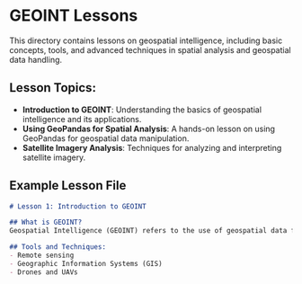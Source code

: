 # GEOINT Lessons

This directory contains lessons on geospatial intelligence, including basic concepts, tools, and advanced techniques in spatial analysis and geospatial data handling.

## Lesson Topics:
- **Introduction to GEOINT**: Understanding the basics of geospatial intelligence and its applications.
- **Using GeoPandas for Spatial Analysis**: A hands-on lesson on using GeoPandas for geospatial data manipulation.
- **Satellite Imagery Analysis**: Techniques for analyzing and interpreting satellite imagery.

## Example Lesson File
```markdown
# Lesson 1: Introduction to GEOINT

## What is GEOINT?
Geospatial Intelligence (GEOINT) refers to the use of geospatial data for decision-making and understanding spatial phenomena.

## Tools and Techniques:
- Remote sensing
- Geographic Information Systems (GIS)
- Drones and UAVs
